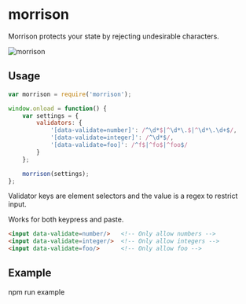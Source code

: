 # morrison
Morrison protects your state by rejecting undesirable characters.

![morrison](http://newsroom.unsw.edu.au/sites/default/files/styles/full_width/public/thumbnails/image/scott_morrison_outburst_1_4_1.jpg?itok=bO00uSkk "Title")


## Usage
```javascript
var morrison = require('morrison');

window.onload = function() {
    var settings = {
        validators: {
            '[data-validate=number]': /^\d*$|^\d*\.$|^\d*\.\d+$/,
            '[data-validate=integer]': /^\d*$/,
            '[data-validate=foo]': /^f$|^fo$|^foo$/
        }
    };

    morrison(settings);
};
```

Validator keys are element selectors and the value is a regex to restrict input.

Works for both keypress and paste.



```html
<input data-validate=number/>   <!-- Only allow numbers -->
<input data-validate=integer/>  <!-- Only allow integers -->
<input data-validate=foo/>      <!-- Only allow foo -->
```

## Example
npm run example
